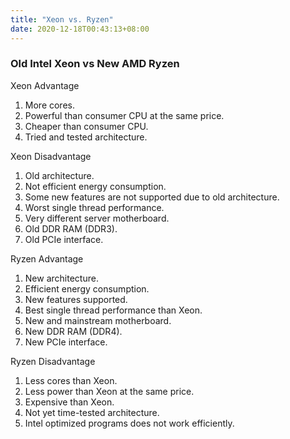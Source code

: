 ```yaml
---
title: "Xeon vs. Ryzen"
date: 2020-12-18T00:43:13+08:00
---
```

### Old Intel Xeon vs New AMD Ryzen

Xeon Advantage
1. More cores.
2. Powerful than consumer CPU at the same price.
3. Cheaper than consumer CPU.
4. Tried and tested architecture.

Xeon Disadvantage
1. Old architecture.
2. Not efficient energy consumption.
3. Some new features are not supported due to old architecture.
4. Worst single thread performance.
5. Very different server motherboard.
6. Old DDR RAM (DDR3).
7. Old PCIe interface.

Ryzen Advantage
1. New architecture.
2. Efficient energy consumption.
3. New features supported.
4. Best single thread performance than Xeon.
5. New and mainstream motherboard.
6. New DDR RAM (DDR4).
7. New PCIe interface.

Ryzen Disadvantage
1. Less cores than Xeon.
2. Less power than Xeon at the same price.
3. Expensive than Xeon.
4. Not yet time-tested architecture.
5. Intel optimized programs does not work efficiently.